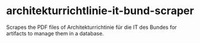 # architekturrichtlinie-it-bund-scraper
Scrapes the PDF files of Architekturrichtinie für die IT des Bundes for artifacts to manage them in a database.
